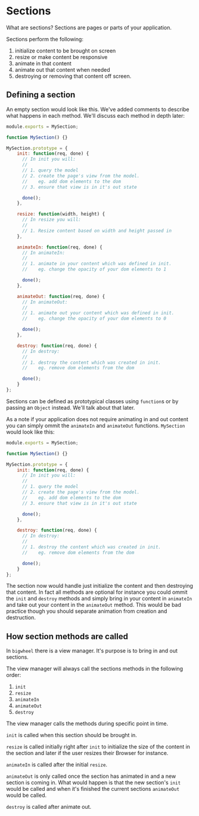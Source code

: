 # Sections

What are sections? Sections are pages or parts of your application.

Sections perform the following: 
1. initialize content to be brought on screen
2. resize or make content be responsive
3. animate in that content
4. animate out that content when needed
5. destroying or removing that content off screen.

## Defining a section

An empty section would look like this. We've added comments to describe what happens in each method. We'll discuss each method in depth later:
```javascript
module.exports = MySection;

function MySection() {}

MySection.prototype = {
    init: function(req, done) {
      // In init you will:
      // 
      // 1. query the model
      // 2. create the page's view from the model. 
      //    eg. add dom elements to the dom
      // 3. ensure that view is in it's out state

      done();
    },

    resize: function(width, height) {
      // In resize you will:
      // 
      // 1. Resize content based on width and height passed in
    },

    animateIn: function(req, done) {
      // In animateIn:
      // 
      // 1. animate in your content which was defined in init. 
      //    eg. change the opacity of your dom elements to 1

      done();
    },

    animateOut: function(req, done) {
      // In animateOut:
      // 
      // 1. animate out your content which was defined in init. 
      //    eg. change the opacity of your dom elements to 0

      done();
    },

    destroy: function(req, done) {
      // In destroy:
      // 
      // 1. destroy the content which was created in init. 
      //    eg. remove dom elements from the dom

      done();
    }
};
```

Sections can be defined as prototypical classes using `function`s or by passing an `Object` instead. We'll talk about that later.

As a note if your application does not require animating in and out content you can simply ommit the `animateIn` and `animateOut` functions. `MySection` would look like this:

```javascript
module.exports = MySection;

function MySection() {}

MySection.prototype = {
    init: function(req, done) {
      // In init you will:
      // 
      // 1. query the model
      // 2. create the page's view from the model. 
      //    eg. add dom elements to the dom
      // 3. ensure that view is in it's out state

      done();
    },

    destroy: function(req, done) {
      // In destroy:
      // 
      // 1. destroy the content which was created in init. 
      //    eg. remove dom elements from the dom

      done();
    }
};
```

The section now would handle just initialize the content and then destroying that content. In fact all methods are optional for instance you could ommit the `init` and `destroy` methods and simply bring in your content in `animateIn` and take out your content in the `animateOut` method. This would be bad practice though you should separate animation from creation and destruction.

## How section methods are called

In `bigwheel` there is a view manager. It's purpose is to bring in and out sections. 

The view manager will always call the sections methods in the following order:
1. `init`
2. `resize`
3. `animateIn`
4. `animateOut`
5. `destroy`

The view manager calls the methods during specific point in time.

`init` is called when this section should be brought in.

`resize` is called initially right after `init` to initialize the size of the content in the section and later if the user resizes their Browser for instance.

`animateIn` is called after the initial `resize`.

`animateOut` is only called once the section has animated in and a new section is coming in. What would happen is that the new section's `init` would be called and when it's finished the current sections `animateOut` would be called.

`destroy` is called after animate out.
